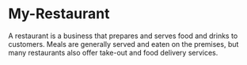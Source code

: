 # My-Restaurant
A restaurant is a business that prepares and serves food and drinks to customers. Meals are generally served and eaten on the premises, but many restaurants also offer take-out and food delivery services.
